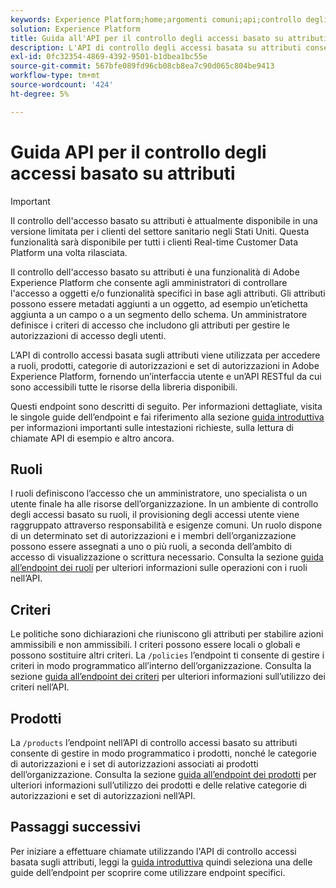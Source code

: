```yaml
---
keywords: Experience Platform;home;argomenti comuni;api;controllo degli accessi basato su attributi;controllo degli accessi basato su attributi
solution: Experience Platform
title: Guida all'API per il controllo degli accessi basato su attributi
description: L'API di controllo degli accessi basata su attributi consente di gestire in modo programmatico ruoli e criteri in Adobe Experience Platform. Segui questa guida per scoprire come eseguire operazioni chiave utilizzando l’API.
exl-id: 0fc32354-4869-4392-9501-b1dbea1bc55e
source-git-commit: 567bfe089fd96cb08cb8ea7c90d065c804be9413
workflow-type: tm+mt
source-wordcount: '424'
ht-degree: 5%

---
```


# Guida API per il controllo degli accessi basato su attributi

>[!IMPORTANT]
>
>Il controllo dell&#39;accesso basato su attributi è attualmente disponibile in una versione limitata per i clienti del settore sanitario negli Stati Uniti. Questa funzionalità sarà disponibile per tutti i clienti Real-time Customer Data Platform una volta rilasciata.

Il controllo dell&#39;accesso basato su attributi è una funzionalità di Adobe Experience Platform che consente agli amministratori di controllare l&#39;accesso a oggetti e/o funzionalità specifici in base agli attributi. Gli attributi possono essere metadati aggiunti a un oggetto, ad esempio un’etichetta aggiunta a un campo o a un segmento dello schema. Un amministratore definisce i criteri di accesso che includono gli attributi per gestire le autorizzazioni di accesso degli utenti.

L’API di controllo accessi basata sugli attributi viene utilizzata per accedere a ruoli, prodotti, categorie di autorizzazioni e set di autorizzazioni in Adobe Experience Platform, fornendo un’interfaccia utente e un’API RESTful da cui sono accessibili tutte le risorse della libreria disponibili.

Questi endpoint sono descritti di seguito. Per informazioni dettagliate, visita le singole guide dell’endpoint e fai riferimento alla sezione [guida introduttiva](./getting-started.md) per informazioni importanti sulle intestazioni richieste, sulla lettura di chiamate API di esempio e altro ancora.

## Ruoli

I ruoli definiscono l’accesso che un amministratore, uno specialista o un utente finale ha alle risorse dell’organizzazione. In un ambiente di controllo degli accessi basato su ruoli, il provisioning degli accessi utente viene raggruppato attraverso responsabilità e esigenze comuni. Un ruolo dispone di un determinato set di autorizzazioni e i membri dell’organizzazione possono essere assegnati a uno o più ruoli, a seconda dell’ambito di accesso di visualizzazione o scrittura necessario. Consulta la sezione [guida all’endpoint dei ruoli](./roles.md) per ulteriori informazioni sulle operazioni con i ruoli nell’API.

## Criteri

Le politiche sono dichiarazioni che riuniscono gli attributi per stabilire azioni ammissibili e non ammissibili. I criteri possono essere locali o globali e possono sostituire altri criteri. La `/policies` l’endpoint ti consente di gestire i criteri in modo programmatico all’interno dell’organizzazione. Consulta la sezione [guida all’endpoint dei criteri](./policies.md) per ulteriori informazioni sull’utilizzo dei criteri nell’API.

## Prodotti

La `/products` l’endpoint nell’API di controllo accessi basato su attributi consente di gestire in modo programmatico i prodotti, nonché le categorie di autorizzazioni e i set di autorizzazioni associati ai prodotti dell’organizzazione. Consulta la sezione [guida all’endpoint dei prodotti](./products.md) per ulteriori informazioni sull’utilizzo dei prodotti e delle relative categorie di autorizzazioni e set di autorizzazioni nell’API.

## Passaggi successivi

Per iniziare a effettuare chiamate utilizzando l&#39;API di controllo accessi basata sugli attributi, leggi la [guida introduttiva](./getting-started.md) quindi seleziona una delle guide dell’endpoint per scoprire come utilizzare endpoint specifici.
